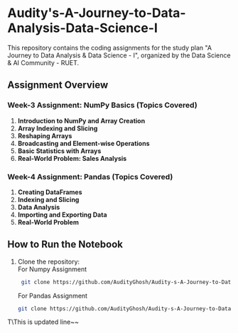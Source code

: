 # Audity's-A-Journey-to-Data-Analysis-Data-Science-I
This repository contains the coding assignments for the study plan "A Journey to Data Analysis &amp; Data Science - I", organized by the Data Science &amp; AI Community - RUET. 

## Assignment Overview

### Week-3 Assignment: NumPy Basics (Topics Covered)
1. **Introduction to NumPy and Array Creation**
2. **Array Indexing and Slicing**
3. **Reshaping Arrays**
4. **Broadcasting and Element-wise Operations**
5. **Basic Statistics with Arrays**
6. **Real-World Problem: Sales Analysis**


### Week-4 Assignment: Pandas (Topics Covered)
1. **Creating DataFrames**
2. **Indexing and Slicing**
3. **Data Analysis**
4. **Importing and Exporting Data**
5. **Real-World Problem**


## How to Run the Notebook

1. Clone the repository: <br>
   For Numpy Assignment
   ```bash
    git clone https://github.com/AudityGhosh/Audity-s-A-Journey-to-Data-Analysis-Data-Science---I/Week_3_Task_2_Assignment_Numpy_Basics.git

   ```
   For Pandas Assignment
     ```bash
    git clone https://github.com/AudityGhosh/Audity-s-A-Journey-to-Data-Analysis-Data-Science---I/Week_4_Task_2_Pandas_Assignment.git

   
T\This is updated line~~

